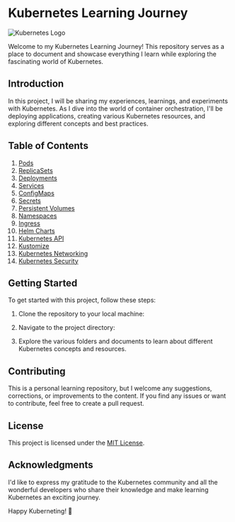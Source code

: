 # Kubernetes Learning Journey

![Kubernetes Logo](https://upload.wikimedia.org/wikipedia/commons/thumb/3/39/Kubernetes_logo_without_workmark.svg/1280px-Kubernetes_logo_without_workmark.svg.png)

Welcome to my Kubernetes Learning Journey! This repository serves as a place to document and showcase everything I learn while exploring the fascinating world of Kubernetes.

## Introduction

In this project, I will be sharing my experiences, learnings, and experiments with Kubernetes. As I dive into the world of container orchestration, I'll be deploying applications, creating various Kubernetes resources, and exploring different concepts and best practices.

## Table of Contents

1. [Pods](./docs/pods.md)
2. [ReplicaSets](./docs/replicasets.md)
3. [Deployments](./docs/deployments.md)
4. [Services](./docs/services.md)
5. [ConfigMaps](./docs/configmaps.md)
6. [Secrets](./docs/secrets.md)
7. [Persistent Volumes](./docs/persistent-volumes.md)
8. [Namespaces](./docs/namespaces.md)
9. [Ingress](./docs/ingress.md)
10. [Helm Charts](./docs/helm-charts.md)
11. [Kubernetes API](./docs/kubernetes-api.md)
12. [Kustomize](./docs/kustomize.md)
13. [Kubernetes Networking](./docs/kubernetes-networking.md)
14. [Kubernetes Security](./docs/kubernetes-security.md)

## Getting Started

To get started with this project, follow these steps:

1. Clone the repository to your local machine:


2. Navigate to the project directory:


3. Explore the various folders and documents to learn about different Kubernetes concepts and resources.

## Contributing

This is a personal learning repository, but I welcome any suggestions, corrections, or improvements to the content. If you find any issues or want to contribute, feel free to create a pull request.

## License

This project is licensed under the [MIT License](./LICENSE).

## Acknowledgments

I'd like to express my gratitude to the Kubernetes community and all the wonderful developers who share their knowledge and make learning Kubernetes an exciting journey.

Happy Kuberneting! 🚀
